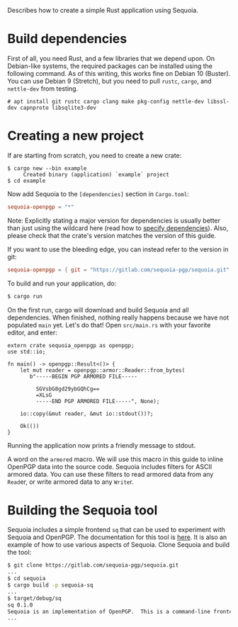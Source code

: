 Describes how to create a simple Rust application using Sequoia.

# Build dependencies

First of all, you need Rust, and a few libraries that we depend upon.
On Debian-like systems, the required packages can be installed using
the following command.  As of this writing, this works fine on Debian
10 (Buster).  You can use Debian 9 (Stretch), but you need to pull
`rustc`, `cargo`, and `nettle-dev` from testing.

```text
# apt install git rustc cargo clang make pkg-config nettle-dev libssl-dev capnproto libsqlite3-dev
```

# Creating a new project

If are starting from scratch, you need to create a new crate:

```text
$ cargo new --bin example
     Created binary (application) `example` project
$ cd example
```

Now add Sequoia to the `[dependencies]` section in `Cargo.toml`:

```toml
sequoia-openpgp = "*"
```

Note: Explicitly stating a major version for dependencies is usually
better than just using the wildcard here (read how to [specify
dependencies]).  Also, please check that the crate's version matches
the version of this guide.

[specify dependencies]: https://doc.rust-lang.org/cargo/reference/specifying-dependencies.html

If you want to use the bleeding edge, you can instead refer to the
version in git:

```toml
sequoia-openpgp = { git = "https://gitlab.com/sequoia-pgp/sequoia.git" }
```

To build and run your application, do:

```sh
$ cargo run
```

On the first run, cargo will download and build Sequoia and all
dependencies.  When finished, nothing really happens because we have
not populated `main` yet.  Let's do that!  Open `src/main.rs` with
your favorite editor, and enter:

```
extern crate sequoia_openpgp as openpgp;
use std::io;

fn main() -> openpgp::Result<()> {
    let mut reader = openpgp::armor::Reader::from_bytes(
       b"-----BEGIN PGP ARMORED FILE-----

         SGVsbG8gd29ybGQhCg==
         =XLsG
         -----END PGP ARMORED FILE-----", None);

    io::copy(&mut reader, &mut io::stdout())?;

    Ok(())
}
```

Running the application now prints a friendly message to stdout.

A word on the `armored` macro.  We will use this macro in this guide
to inline OpenPGP data into the source code.  Sequoia includes filters
for ASCII armored data.  You can use these filters to read armored
data from any `Read`er, or write armored data to any `Write`r.

# Building the Sequoia tool

Sequoia includes a simple frontend `sq` that can be used to experiment
with Sequoia and OpenPGP.  The documentation for this tool is
[here](../../sq/index.html).  It is also an example of
how to use various aspects of Sequoia.  Clone Sequoia and build the
tool:

```sh
$ git clone https://gitlab.com/sequoia-pgp/sequoia.git
...
$ cd sequoia
$ cargo build -p sequoia-sq
...
$ target/debug/sq
sq 0.1.0
Sequoia is an implementation of OpenPGP.  This is a command-line frontend.
...
```
